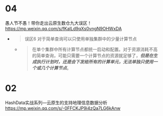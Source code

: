 
# 04

愚人节不愚！带你走出云原生数仓九大误区！ https://mp.weixin.qq.com/s/fKaILd9qXs0vngN9OHWxDA
- > 误区6 对于简单查询可以只使用单独集群中的少量计算节点
  * > 在单个集群中所有计算节点都统一启动和配置。对于资源消耗不高的简单查询，可能只需要一个计算节点的资源就足够了，***但是在生成执行计划时，还是会下发给所有的计算单元，无法单独只使用一个或几个计算节点***。

# 02

HashData实战系列—云原生的支持地理信息数据分析 https://mp.weixin.qq.com/s/-0FFCKJP9i4zQa7LG6kAnw
